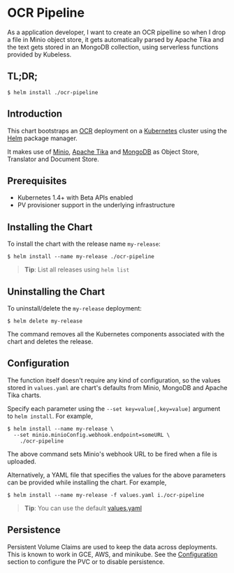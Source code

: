 # OCR Pipeline
As a application developer, I want to create an OCR pipelline so when I drop a file in Minio object store, it gets automatically parsed by Apache Tika  and the text gets stored in an MongoDB collection, using serverless functions provided by Kubeless.

## TL;DR;

```console
$ helm install ./ocr-pipeline
```

## Introduction

This chart bootstraps an [OCR](https://en.wikipedia.org/wiki/Optical_character_recognition) deployment on a [Kubernetes](http://kubernetes.io) cluster using the [Helm](https://helm.sh) package manager.

It makes use of [Minio](https://github.com/kubernetes/charts/tree/master/stable/minio), [Apache Tika](https://github.com/bitnami/charts/tree/tika-server/incubator/tika-server) and [MongoDB](https://github.com/kubernetes/charts/tree/master/stable/mongodb) as Object Store, Translator and Document Store.

## Prerequisites

- Kubernetes 1.4+ with Beta APIs enabled
- PV provisioner support in the underlying infrastructure

## Installing the Chart

To install the chart with the release name `my-release`:

```console
$ helm install --name my-release ./ocr-pipeline
```


> **Tip**: List all releases using `helm list`

## Uninstalling the Chart

To uninstall/delete the `my-release` deployment:

```console
$ helm delete my-release
```

The command removes all the Kubernetes components associated with the chart and deletes the release.

## Configuration

The function itself doesn't require any kind of configuration, so the values stored in `values.yaml`
are chart's defaults from Minio, MongoDB and Apache Tika charts. 

Specify each parameter using the `--set key=value[,key=value]` argument to `helm install`. For example,

```console
$ helm install --name my-release \
  --set minio.minioConfig.webhook.endpoint=someURL \ 
    ./ocr-pipeline
```

The above command sets Minio's webhook URL to be fired when a file is uploaded.

Alternatively, a YAML file that specifies the values for the above parameters can be provided while installing the chart. For example,

```console
$ helm install --name my-release -f values.yaml i./ocr-pipeline
```

> **Tip**: You can use the default [values.yaml](values.yaml)

## Persistence

Persistent Volume Claims are used to keep the data across deployments. This is known to work in GCE, AWS, and minikube.
See the [Configuration](#configuration) section to configure the PVC or to disable persistence.

